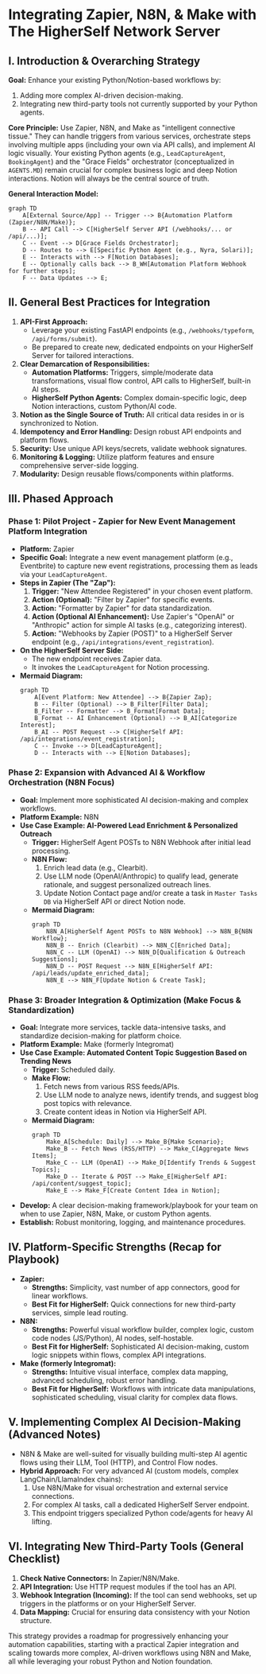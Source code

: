 # Integrating Zapier, N8N, & Make with The HigherSelf Network Server

## I. Introduction & Overarching Strategy

**Goal:** Enhance your existing Python/Notion-based workflows by:
1.  Adding more complex AI-driven decision-making.
2.  Integrating new third-party tools not currently supported by your Python agents.

**Core Principle:** Use Zapier, N8N, and Make as "intelligent connective tissue." They can handle triggers from various services, orchestrate steps involving multiple apps (including your own via API calls), and implement AI logic visually. Your existing Python agents (e.g., `LeadCaptureAgent`, `BookingAgent`) and the "Grace Fields" orchestrator (conceptualized in `AGENTS.MD`) remain crucial for complex business logic and deep Notion interactions. Notion will always be the central source of truth.

**General Interaction Model:**

```mermaid
graph TD
    A[External Source/App] -- Trigger --> B{Automation Platform (Zapier/N8N/Make)};
    B -- API Call --> C[HigherSelf Server API (/webhooks/... or /api/...)];
    C -- Event --> D[Grace Fields Orchestrator];
    D -- Routes to --> E[Specific Python Agent (e.g., Nyra, Solari)];
    E -- Interacts with --> F[Notion Databases];
    E -- Optionally calls back --> B_WH[Automation Platform Webhook for further steps];
    F -- Data Updates --> E;
```

## II. General Best Practices for Integration

1.  **API-First Approach:**
    *   Leverage your existing FastAPI endpoints (e.g., `/webhooks/typeform`, `/api/forms/submit`).
    *   Be prepared to create new, dedicated endpoints on your HigherSelf Server for tailored interactions.
2.  **Clear Demarcation of Responsibilities:**
    *   **Automation Platforms:** Triggers, simple/moderate data transformations, visual flow control, API calls to HigherSelf, built-in AI steps.
    *   **HigherSelf Python Agents:** Complex domain-specific logic, deep Notion interactions, custom Python/AI code.
3.  **Notion as the Single Source of Truth:** All critical data resides in or is synchronized to Notion.
4.  **Idempotency and Error Handling:** Design robust API endpoints and platform flows.
5.  **Security:** Use unique API keys/secrets, validate webhook signatures.
6.  **Monitoring & Logging:** Utilize platform features and ensure comprehensive server-side logging.
7.  **Modularity:** Design reusable flows/components within platforms.

## III. Phased Approach

### Phase 1: Pilot Project - Zapier for New Event Management Platform Integration

*   **Platform:** Zapier
*   **Specific Goal:** Integrate a new event management platform (e.g., Eventbrite) to capture new event registrations, processing them as leads via your `LeadCaptureAgent`.
*   **Steps in Zapier (The "Zap"):**
    1.  **Trigger:** "New Attendee Registered" in your chosen event platform.
    2.  **Action (Optional):** "Filter by Zapier" for specific events.
    3.  **Action:** "Formatter by Zapier" for data standardization.
    4.  **Action (Optional AI Enhancement):** Use Zapier's "OpenAI" or "Anthropic" action for simple AI tasks (e.g., categorizing interest).
    5.  **Action:** "Webhooks by Zapier (POST)" to a HigherSelf Server endpoint (e.g., `/api/integrations/event_registration`).
*   **On the HigherSelf Server Side:**
    *   The new endpoint receives Zapier data.
    *   It invokes the `LeadCaptureAgent` for Notion processing.
*   **Mermaid Diagram:**
    ```mermaid
    graph TD
        A[Event Platform: New Attendee] --> B{Zapier Zap};
        B -- Filter (Optional) --> B_Filter[Filter Data];
        B_Filter -- Formatter --> B_Format[Format Data];
        B_Format -- AI Enhancement (Optional) --> B_AI[Categorize Interest];
        B_AI -- POST Request --> C[HigherSelf API: /api/integrations/event_registration];
        C -- Invoke --> D[LeadCaptureAgent];
        D -- Interacts with --> E[Notion Databases];
    ```

### Phase 2: Expansion with Advanced AI & Workflow Orchestration (N8N Focus)

*   **Goal:** Implement more sophisticated AI decision-making and complex workflows.
*   **Platform Example:** N8N
*   **Use Case Example: AI-Powered Lead Enrichment & Personalized Outreach**
    *   **Trigger:** HigherSelf Agent POSTs to N8N Webhook after initial lead processing.
    *   **N8N Flow:**
        1.  Enrich lead data (e.g., Clearbit).
        2.  Use LLM node (OpenAI/Anthropic) to qualify lead, generate rationale, and suggest personalized outreach lines.
        3.  Update Notion Contact page and/or create a task in `Master Tasks DB` via HigherSelf API or direct Notion node.
    *   **Mermaid Diagram:**
        ```mermaid
        graph TD
            N8N_A[HigherSelf Agent POSTs to N8N Webhook] --> N8N_B{N8N Workflow};
            N8N_B -- Enrich (Clearbit) --> N8N_C[Enriched Data];
            N8N_C -- LLM (OpenAI) --> N8N_D[Qualification & Outreach Suggestions];
            N8N_D -- POST Request --> N8N_E[HigherSelf API: /api/leads/update_enriched_data];
            N8N_E --> N8N_F[Update Notion & Create Task];
        ```

### Phase 3: Broader Integration & Optimization (Make Focus & Standardization)

*   **Goal:** Integrate more services, tackle data-intensive tasks, and standardize decision-making for platform choice.
*   **Platform Example:** Make (formerly Integromat)
*   **Use Case Example: Automated Content Topic Suggestion Based on Trending News**
    *   **Trigger:** Scheduled daily.
    *   **Make Flow:**
        1.  Fetch news from various RSS feeds/APIs.
        2.  Use LLM node to analyze news, identify trends, and suggest blog post topics with relevance.
        3.  Create content ideas in Notion via HigherSelf API.
    *   **Mermaid Diagram:**
        ```mermaid
        graph TD
            Make_A[Schedule: Daily] --> Make_B{Make Scenario};
            Make_B -- Fetch News (RSS/HTTP) --> Make_C[Aggregate News Items];
            Make_C -- LLM (OpenAI) --> Make_D[Identify Trends & Suggest Topics];
            Make_D -- Iterate & POST --> Make_E[HigherSelf API: /api/content/suggest_topic];
            Make_E --> Make_F[Create Content Idea in Notion];
        ```
*   **Develop:** A clear decision-making framework/playbook for your team on when to use Zapier, N8N, Make, or custom Python agents.
*   **Establish:** Robust monitoring, logging, and maintenance procedures.

## IV. Platform-Specific Strengths (Recap for Playbook)

*   **Zapier:**
    *   **Strengths:** Simplicity, vast number of app connectors, good for linear workflows.
    *   **Best Fit for HigherSelf:** Quick connections for new third-party services, simple lead routing.
*   **N8N:**
    *   **Strengths:** Powerful visual workflow builder, complex logic, custom code nodes (JS/Python), AI nodes, self-hostable.
    *   **Best Fit for HigherSelf:** Sophisticated AI decision-making, custom logic snippets within flows, complex API integrations.
*   **Make (formerly Integromat):**
    *   **Strengths:** Intuitive visual interface, complex data mapping, advanced scheduling, robust error handling.
    *   **Best Fit for HigherSelf:** Workflows with intricate data manipulations, sophisticated scheduling, visual clarity for complex data flows.

## V. Implementing Complex AI Decision-Making (Advanced Notes)

*   N8N & Make are well-suited for visually building multi-step AI agentic flows using their LLM, Tool (HTTP), and Control Flow nodes.
*   **Hybrid Approach:** For very advanced AI (custom models, complex LangChain/LlamaIndex chains):
    1.  Use N8N/Make for visual orchestration and external service connections.
    2.  For complex AI tasks, call a dedicated HigherSelf Server endpoint.
    3.  This endpoint triggers specialized Python code/agents for heavy AI lifting.

## VI. Integrating New Third-Party Tools (General Checklist)

1.  **Check Native Connectors:** In Zapier/N8N/Make.
2.  **API Integration:** Use HTTP request modules if the tool has an API.
3.  **Webhook Integration (Incoming):** If the tool can send webhooks, set up triggers in the platforms or on your HigherSelf Server.
4.  **Data Mapping:** Crucial for ensuring data consistency with your Notion structure.

This strategy provides a roadmap for progressively enhancing your automation capabilities, starting with a practical Zapier integration and scaling towards more complex, AI-driven workflows using N8N and Make, all while leveraging your robust Python and Notion foundation.
